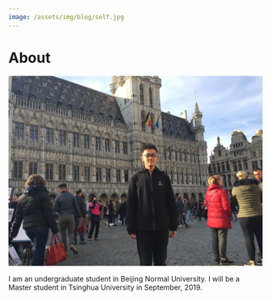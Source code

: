 ```yaml
---
image: /assets/img/blog/self.jpg
---
```


# About

![](/assets/img/blog/self.jpg)

I am an undergraduate student in Beijing Normal University. I will be a Master student in Tsinghua University in September, 2019.